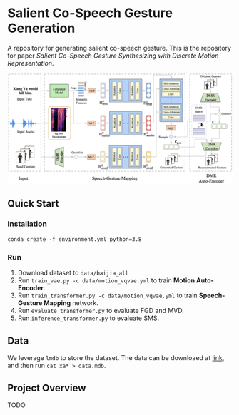 # Salient Co-Speech Gesture Generation

A repository for generating salient co-speech gesture. This is the repository for paper *Salient Co-Speech Gesture Synthesizing with Discrete Motion Representation*.

![framework](framework.png)

## Quick Start

### Installation

```shell
conda create -f environment.yml python=3.8
```

### Run

1. Download dataset to `data/baijia_all`
1. Run `train_vae.py -c data/motion_vqvae.yml` to train **Motion Auto-Encoder**.
2. Run `train_transformer.py -c data/motion_vqvae.yml` to train **Speech-Gesture Mapping** network.
3. Run `evaluate_transformer.py` to evaluate FGD and MVD.
4. Run `inference_transformer.py` to evaluate SMS.

## Data

We leverage `lmdb` to store the dataset. The data can be downloaed at [link](https://cloud.tsinghua.edu.cn/d/63d9c4d64690454bbaf7/), and then run `cat xa* > data.mdb`.

## Project Overview

TODO
